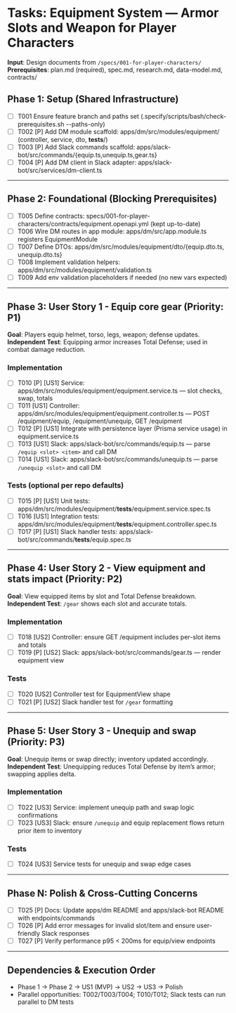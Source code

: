 # Tasks: Equipment System — Armor Slots and Weapon for Player Characters

**Input**: Design documents from `/specs/001-for-player-characters/`
**Prerequisites**: plan.md (required), spec.md, research.md, data-model.md, contracts/

## Phase 1: Setup (Shared Infrastructure)

- [ ] T001 Ensure feature branch and paths set (.specify/scripts/bash/check-prerequisites.sh --paths-only)
- [ ] T002 [P] Add DM module scaffold: apps/dm/src/modules/equipment/ (controller, service, dto, **tests**/)
- [ ] T003 [P] Add Slack commands scaffold: apps/slack-bot/src/commands/{equip.ts,unequip.ts,gear.ts}
- [ ] T004 [P] Add DM client in Slack adapter: apps/slack-bot/src/services/dm-client.ts

---

## Phase 2: Foundational (Blocking Prerequisites)

- [ ] T005 Define contracts: specs/001-for-player-characters/contracts/equipment.openapi.yml (kept up-to-date)
- [ ] T006 Wire DM routes in app module: apps/dm/src/app.module.ts registers EquipmentModule
- [ ] T007 Define DTOs: apps/dm/src/modules/equipment/dto/{equip.dto.ts, unequip.dto.ts}
- [ ] T008 Implement validation helpers: apps/dm/src/modules/equipment/validation.ts
- [ ] T009 Add env validation placeholders if needed (no new vars expected)

---

## Phase 3: User Story 1 - Equip core gear (Priority: P1)

**Goal**: Players equip helmet, torso, legs, weapon; defense updates.
**Independent Test**: Equipping armor increases Total Defense; used in combat damage reduction.

### Implementation

- [ ] T010 [P] [US1] Service: apps/dm/src/modules/equipment/equipment.service.ts — slot checks, swap, totals
- [ ] T011 [US1] Controller: apps/dm/src/modules/equipment/equipment.controller.ts — POST /equipment/equip, /equipment/unequip, GET /equipment
- [ ] T012 [P] [US1] Integrate with persistence layer (Prisma service usage) in equipment.service.ts
- [ ] T013 [US1] Slack: apps/slack-bot/src/commands/equip.ts — parse `/equip <slot> <item>` and call DM
- [ ] T014 [US1] Slack: apps/slack-bot/src/commands/unequip.ts — parse `/unequip <slot>` and call DM

### Tests (optional per repo defaults)

- [ ] T015 [P] [US1] Unit tests: apps/dm/src/modules/equipment/**tests**/equipment.service.spec.ts
- [ ] T016 [US1] Integration tests: apps/dm/src/modules/equipment/**tests**/equipment.controller.spec.ts
- [ ] T017 [P] [US1] Slack handler tests: apps/slack-bot/src/commands/**tests**/equip.spec.ts

---

## Phase 4: User Story 2 - View equipment and stats impact (Priority: P2)

**Goal**: View equipped items by slot and Total Defense breakdown.
**Independent Test**: `/gear` shows each slot and accurate totals.

### Implementation

- [ ] T018 [US2] Controller: ensure GET /equipment includes per-slot items and totals
- [ ] T019 [P] [US2] Slack: apps/slack-bot/src/commands/gear.ts — render equipment view

### Tests

- [ ] T020 [US2] Controller test for EquipmentView shape
- [ ] T021 [P] [US2] Slack handler test for `/gear` formatting

---

## Phase 5: User Story 3 - Unequip and swap (Priority: P3)

**Goal**: Unequip items or swap directly; inventory updated accordingly.
**Independent Test**: Unequipping reduces Total Defense by item’s armor; swapping applies delta.

### Implementation

- [ ] T022 [US3] Service: implement unequip path and swap logic confirmations
- [ ] T023 [US3] Slack: ensure `/unequip` and equip replacement flows return prior item to inventory

### Tests

- [ ] T024 [US3] Service tests for unequip and swap edge cases

---

## Phase N: Polish & Cross-Cutting Concerns

- [ ] T025 [P] Docs: Update apps/dm README and apps/slack-bot README with endpoints/commands
- [ ] T026 [P] Add error messages for invalid slot/item and ensure user-friendly Slack responses
- [ ] T027 [P] Verify performance p95 < 200ms for equip/view endpoints

---

## Dependencies & Execution Order

- Phase 1 → Phase 2 → US1 (MVP) → US2 → US3 → Polish
- Parallel opportunities: T002/T003/T004; T010/T012; Slack tests can run parallel to DM tests
